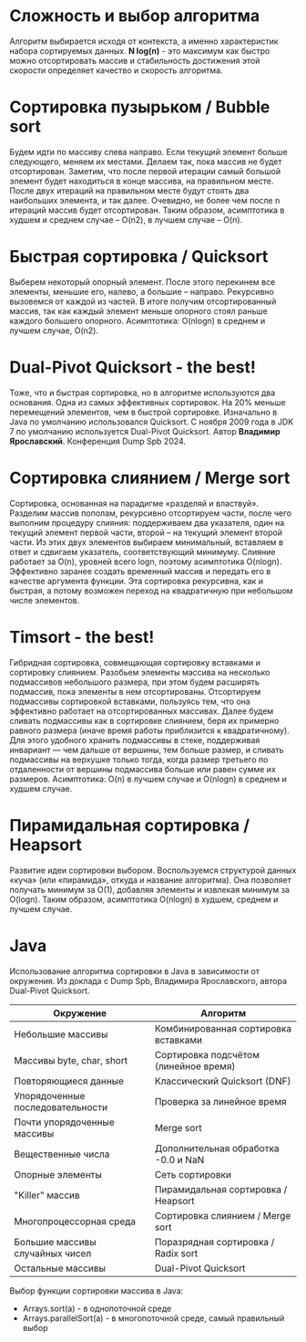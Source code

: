 
# Сложность и выбор алгоритма

Алгоритм выбирается исходя от контекста, а именно характеристик набора сортируемых данных. **N log(n)** - это максимум как быстро можно отсортировать массив и стабильность достижения этой скорости определяет качество и скорость алгоритма.

# Сортировка пузырьком / Bubble sort

Будем идти по массиву слева направо. Если текущий элемент больше следующего, меняем их местами. Делаем так, пока массив не будет отсортирован. Заметим, что после первой итерации самый большой элемент будет находиться в конце массива, на правильном месте. После двух итераций на правильном месте будут стоять два наибольших элемента, и так далее. Очевидно, не более чем после n итераций массив будет отсортирован. Таким образом, асимптотика в худшем и среднем случае – O(n2), в лучшем случае – O(n).

# Быстрая сортировка / Quicksort

Выберем некоторый опорный элемент. После этого перекинем все элементы, меньшие его, налево, а большие – направо. Рекурсивно вызовемся от каждой из частей. В итоге получим отсортированный массив, так как каждый элемент меньше опорного стоял раньше каждого большего опорного. Асимптотика: O(nlogn) в среднем и лучшем случае, O(n2).

# Dual-Pivot Quicksort - the best!

Тоже, что и быстрая сортировка, но в алгоритме используются два основания. Одна из самых эффективных сортировок. На 20% меньше перемещений элементов, чем в быстрой сортировке. Изначально в Java по умолчанию использовался Quicksort. С ноября 2009 года в JDK 7 по умолчанию используется Dual-Pivot Quicksort. Автор **Владимир Ярославский**. Конференция Dump Spb 2024.

# Сортировка слиянием / Merge sort

Сортировка, основанная на парадигме «разделяй и властвуй». Разделим массив пополам, рекурсивно отсортируем части, после чего выполним процедуру слияния: поддерживаем два указателя, один на текущий элемент первой части, второй – на текущий элемент второй части. Из этих двух элементов выбираем минимальный, вставляем в ответ и сдвигаем указатель, соответствующий минимуму. Слияние работает за O(n), уровней всего logn, поэтому асимптотика O(nlogn). Эффективно заранее создать временный массив и передать его в качестве аргумента функции. Эта сортировка рекурсивна, как и быстрая, а потому возможен переход на квадратичную при небольшом числе элементов.

# Timsort - the best!

Гибридная сортировка, совмещающая сортировку вставками и сортировку слиянием. Разобьем элементы массива на несколько подмассивов небольшого размера, при этом будем расширять подмассив, пока элементы в нем отсортированы. Отсортируем подмассивы сортировкой вставками, пользуясь тем, что она эффективно работает на отсортированных массивах. Далее будем сливать подмассивы как в сортировке слиянием, беря их примерно равного размера (иначе время работы приблизится к квадратичному). Для этого удобного хранить подмассивы в стеке, поддерживая инвариант — чем дальше от вершины, тем больше размер, и сливать подмассивы на верхушке только тогда, когда размер третьего по отдаленности от вершины подмассива больше или равен сумме их размеров. Асимптотика: O(n) в лучшем случае и O(nlogn) в среднем и худшем случае.

# Пирамидальная сортировка / Heapsort

Развитие идеи сортировки выбором. Воспользуемся структурой данных «куча» (или «пирамида», откуда и название алгоритма). Она позволяет получать минимум за O(1), добавляя элементы и извлекая минимум за O(logn). Таким образом, асимптотика O(nlogn) в худшем, среднем и лучшем случае.

# Java

Использование алгоритма сортировки в Java  в зависимости от окружения. Из доклада с Dump Spb, Владимира Ярославского, автора Dual-Pivot Quicksort.

| **Окружение**                    | **Алгоритм**                          |
| -------------------------------- | ------------------------------------- |
| Небольшие массивы                | Комбинированная сортировка вставками  |
| Массивы byte, char, short        | Сортировка подсчётом (линейное время) |
| Повторяющиеся данные             | Классический Quicksort (DNF)          |
| Упорядоченные последовательности | Проверка за линейное время            |
| Почти упорядоченные массивы      | Merge sort                            |
| Вещественные числа               | Дополнительная обработка -0.0 и NaN   |
| Опорные элементы                 | Сеть сортировки                       |
| "Killer" массив                  | Пирамидальная сортировка / Heapsort   |
| Многопроцессорная среда          | Сортировка слиянием / Merge sort      |
| Большие массивы случайных чисел  | Поразрядная сортировка / Radix sort   |
| Остальные массивы                | Dual-Pivot Quicksort                  |

Выбор функции сортировки массива в Java:
- Arrays.sort(a) - в однопоточной среде
- Arrays.parallelSort(a) - в многопоточной среде, самый правильный выбор
